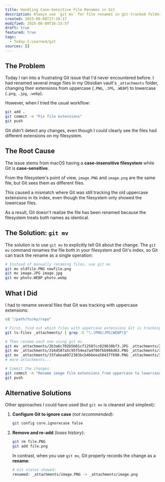 ```yaml
---
title: Handling Case-Sensitive File Renames in Git
description: Always use `git mv` for file renames in git-tracked folders.
created: 2025-08-08T17:10:17
modified: 2025-08-09T16:15:57
draft: true
featured: true
tags:
  - Today-I-Learned/git
sources: []
---
```


## The Problem

Today I ran into a frustrating Git issue that I'd never encountered before. I had renamed several image files in my Obsidian vault's `_attachments` folder, changing their extensions from uppercase (`.PNG`, `.JPG`, `.WEBP`) to lowercase (`.png`, `.jpg`, `.webp`).

However, when I tried the usual workflow:

```bash
git add .
git commit -m "Fix file extensions"
git push
```

Git didn't detect any changes, even though I could clearly see the files had different extensions on my filesystem.

## The Root Cause

The issue stems from macOS having a **case-insensitive filesystem** while Git is **case-sensitive**.

From the filesystem's point of view, `image.PNG` and `image.png` are the same file, but Git sees them as different files.

This caused a mismatch where Git was still tracking the old uppercase extensions in its index, even though the filesystem only showed the lowercase files.

As a result, Git doesn't realize the file has been renamed because the filesystem treats both names as identical.

## The Solution: `git mv`

The solution is to use `git mv` to explicitly tell Git about the change. The `git mv` command renames the file both in your filesystem and Git's index, so Git can track the rename as a single operation:

```bash
# Instead of manually renaming files, use git mv
git mv oldfile.PNG newfile.png
git mv image.JPG image.jpg
git mv photo.WEBP photo.webp
```

## What I Did

I had to rename several files that Git was tracking with uppercase extensions:

```bash
cd "/path/to/my/repo"

# First, find out which files with uppercase extensions Git is tracking
git ls-files _attachments/ | grep -E "\.(PNG|JPG|WEBP)$"

# Then rename each one using git mv
git mv _attachments/2b3a6c702b5b01cf12507cc029630bf3.JPG _attachments/2b3a6c702b5b01cf12507cc029630bf3.jpg
git mv _attachments/316d587a5c95f54ea7a4f86fbb986d63.PNG _attachments/316d587a5c95f54ea7a4f86fbb986d63.png
git mv _attachments/33fabea8972383bcb4bbeea50437f690.PNG _attachments/33fabea8972383bcb4bbeea50437f690.png
# more attachments...

# Commit the changes
git commit -m "Rename image file extensions from uppercase to lowercase"
git push
```

## Alternative Solutions

Other approaches I could have used (but `git mv` is cleanest and simplest):

1. **Configure Git to ignore case** (_not recommended_):

   ```bash
   git config core.ignorecase false
   ```

2. **Remove and re-add** (_loses history_):

   ```bash
   git rm file.PNG
   git add file.png
   ```

   In contrast, when you use `git mv`, Git properly records the change as a **rename**:

	```bash
	# Git status showed:
	renamed: _attachments/image.PNG -> _attachments/image.png
	```
